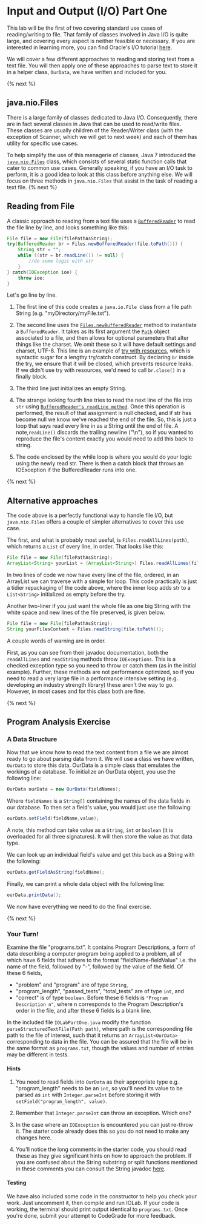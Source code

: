 # Input and Output (I/O) Part One

This lab will be the first of two covering standard use cases of reading/writing to file. That family of classes involved in Java I/O is quite large, and covering every aspect is
neither feasible or necessary. If you are interested in learning more, you can find Oracle's I/O tutorial [here](https://docs.oracle.com/javase/tutorial/essential/io/).

We will cover a few different approaches to reading and storing text from a text file. You will then apply one
of these approaches to parse text to store it in a helper class, `OurData`, we have written and included for you.

{% next %}


## java.nio.Files

There is a large family of classes dedicated to Java I/O. Consequently, there are in fact several classes in Java
that can be used to read/write files. These classes are usually children of the Reader/Writer class  (with the exception of Scanner, which we will get to next week) and each of them has utility for specific use cases.

To help simplify the use of this menagerie of classes, Java 7 introduced the [`java.nio.Files`](https://docs.oracle.com/javase/8/docs/api/java/nio/file/Files.html) class, which consists of several static function calls that cater to common use cases. Generally speaking, if you have an I/O task to perform, it is a good idea to look at this class before anything else. We will focus on three methods in `java.nio.Files` that assist in the task of reading a text file.
{% next %}

## Reading from File

A classic approach to reading from a text file uses a
[`BufferedReader`](https://docs.oracle.com/javase/10/docs/api/java/io/BufferedReader.html) to read the file line by line, and looks something like this:


```java
File file = new File(filePathAsString);
try(BufferedReader br = Files.newBufferedReader(file.toPath())) {
    String str = "";
    while ((str = br.readLine()) != null) {
        //do some logic with str
    }
} catch(IOException ioe) {
    throw ioe;
}
```
Let's go line by line.

1. The first line of this code creates a `java.io.File `class from a file path String (e.g. "myDirectory/myFile.txt"). 

2. The second line uses the [`Files.newBufferedReader`](https://docs.oracle.com/javase/8/docs/api/java/nio/file/Files.html#newBufferedReader-java.nio.file.Path-) method to instantiate a `BufferedReader`. It takes as its first argument the [`Path`](https://docs.oracle.com/javase/8/docs/api/java/nio/file/Path.html) object
associated to a file, and then allows for optional parameters that alter things like the charset. We omit these so it will have default settings and charset, UTF-8.
This line is an example of [try with resources](https://docs.oracle.com/javase/tutorial/essential/exceptions/tryResourceClose.html), which is syntactic sugar for a lengthy try/catch construct. By declaring `br` inside the try, we ensure that it will be closed, which prevents resource leaks. If we didn't use try with resources, we'd need to call `br.close()` in a finally block.

3. The third line just initializes an empty String.

4. The strange looking fourth line tries to read the next line of the file into `str` using [`BufferedReader's readLine method`](https://docs.oracle.com/javase/10/docs/api/java/io/BufferedReader.html#readLine()). Once this operation is performed,
the result of that assignment is null checked, and if str has become null we know we've reached the end of the file. So, this is just a loop that says
read every line in as a String until the end of file. A note,`readLine()` discards the trailing newline ("\n"), so if you wanted to reproduce the file's content exactly you would need to add this back to string.

5. The code enclosed by the while loop is where you would do your logic using the newly read str. There is then a catch block that throws an IOException if the BufferedReader runs
into one.

{% next %}

## Alternative approaches

The code above is a perfectly functional way to handle file I/O, but `java.nio.Files` offers a couple of simpler alternatives to cover this use case.

The first, and what is probably most useful, is `Files.readAllLines(path)`, which returns a `List` of every line, in order. That looks like this:

```java
File file = new File(filePathAsString);
ArrayList<String> yourList = (ArrayList<String>) Files.readAllLines(file.toPath());
```

In two lines of code we now have every line of the file, ordered, in an ArrayList we can traverse with a simple for loop. This code practically is just a tidier repackaging of the code above, where the inner loop adds str to a `List<String>` initialized as empty before the try. 

Another two-liner if you just want the whole file as one big String with the white space and new lines of the file preserved, is given below.

```java
File file = new File(filePathAsString);
String yourFilesContent = Files.readString(file.toPath());
```

A couple words of warning are in order.

First, as you can see from their javadoc documentation, both the `readAllLines` and `readString` methods throw `IOExceptions`. This is a checked exception type so you need to throw or catch them (as in the initial example).
Further, these methods are not performance optimized, so if you need to read a very large file in a performance intensive setting (e.g. developing an industry strength library) these aren't the way to go. However, in most cases and for this class both are fine.


{% next %}


## Program Analysis Exercise

### A Data Structure

Now that we know how to read the text content from a file we are almost ready to go about parsing data from it. We will use a class we have written, `OurData` to store this data. OurData is a simple class that emulates the workings of a database. To initialize an OurData object, you use the following line:

```java
OurData ourData = new OurData(fieldNames);
```

Where `fieldNames` is a `String[]` containing the names of the data fields in our database.
To then set a field's value, you would just use the following:

```java
ourData.setField(fieldName,value);
```

A note, this method can take value as a `String`, `int` or `boolean` (it is overloaded for all three signatures). It will then store the value as that data type. 

We can look up an individual field's value and get this back as a String with the following:

```java
ourData.getFieldAsString(fieldName);
```

Finally, we can print a whole data object with the following line:

```java
ourData.printData();
```

We now have everything we need to do the final exercise.

{% next %}

### Your Turn!

Examine the file "programs.txt". It contains Program Descriptions, a form of data describing a computer program being applied to a problem, all of which have 6 fields that 
adhere to the format "fieldName-fieldValue" i.e. the name of the field, followed by "-", followed by the value of the field.
Of these 6 fields, 
- "problem" and "program"  are of type `String`, 
- "program_length", "passed_tests", "total_tests" are of type `int`, and 
- "correct" is of type `boolean`.
Before these 6 fields is `"Program Description n"`, where n corresponds to the Program Description's order in the file, and after these 6 fields is a blank line.


In the included file `IOLabPartOne.java` modify the function `parseStructuredTextFile(Path path)`, where path is the corresponding file path to the file of interest, such that it returns an `ArrayList<OurData>` corresponding to data in the file. You can be assured that the file will be in the same format as `programs.txt`, though the values and number of entries may be different in tests. 


#### Hints

1. You need to read fields into `OurData` as their appropriate type e.g. "program_length" needs to be an `int`, so you'll need its value to be parsed as `int` with `Integer.parseInt` before storing it with `setField("program_length", value)`.

2. Remember that `Integer.parseInt` can throw an exception. Which one?

3. In the case where an `IOException` is encountered you can just re-throw it. The starter code already does this so you do not need to make any changes here.

4. You'll notice the long comments in the starter code, you should read these as they give significant hints on how to approach the problem. If you are confused about the String substring or split functions mentioned in these comments you can consult the String javadoc [here](https://docs.oracle.com/en/java/javase/11/docs/api/java.base/java/lang/String.html).

#### Testing

We have also included some code in the constructor to help you check your work. Just uncomment it, then compile and run IOLab. If your code is working, the terminal should print output identical to `programs.txt`.
Once you're done, submit your attempt to CodeGrade for more feedback.
